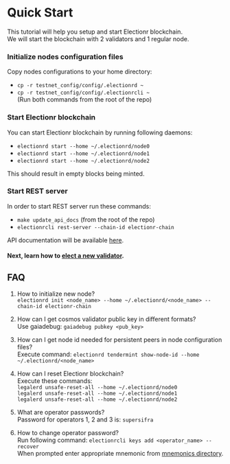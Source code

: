 # Quick Start

This tutorial will help you setup and start Electionr blockchain.  
We will start the blockchain with 2 validators and 1 regular node.

### Initialize nodes configuration files

Copy nodes configurations to your home directory:
- `cp -r testnet_config/config/.electionrd ~`
- `cp -r testnet_config/config/.electionrcli ~`  
(Run both commands from the root of the repo)

### Start Electionr blockchain

You can start Electionr blockchain by running following daemons:

- `electionrd start --home ~/.electionrd/node0`
- `electionrd start --home ~/.electionrd/node1`
- `electionrd start --home ~/.electionrd/node2`

This should result in empty blocks being minted.

### Start REST server

In order to start REST server run these commands:

- `make update_api_docs` (from the root of the repo)
- `electionrcli rest-server --chain-id electionr-chain`

API documentation will be available [here](http://127.0.0.1:1317/swagger-ui/).

#### Next, learn how to [elect a new validator](./elect_validator.md).

## FAQ

1) How to initialize new node?  
`electionrd init <node_name> --home ~/.electionrd/<node_name> --chain-id electionr-chain`

2) How can I get cosmos validator public key in different formats?  
Use gaiadebug: `gaiadebug pubkey <pub_key>`  

3) How can I get node id needed for persistent peers in node configuration files?  
Execute command: `electionrd tendermint show-node-id --home ~/.electionrd/<node_name>`

4) How can I reset Electionr blockchain?  
Execute these commands:  
`legalerd unsafe-reset-all --home ~/.electionrd/node0`  
`legalerd unsafe-reset-all --home ~/.electionrd/node1`  
`legalerd unsafe-reset-all --home ~/.electionrd/node2`

5) What are operator passwords?  
Password for operators 1, 2 and 3 is: `supersifra`

6) How to change operator password?  
Run following command: `electionrcli keys add <operator_name> --recover`  
When prompted enter appropriate mnemonic from [mnemonics directory](./mnemonics). 